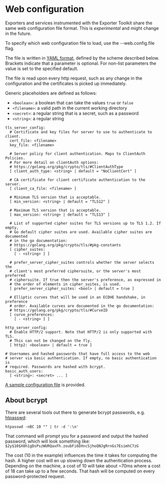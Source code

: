 # Web configuration

Exporters and services instrumented with the Exporter Toolkit share the same
web configuration file format. This is *experimental* and might change in the
future.

To specify which web configuration file to load, use the --web.config.file flag.

The file is written in [YAML format](https://en.wikipedia.org/wiki/YAML),
defined by the scheme described below.
Brackets indicate that a parameter is optional. For non-list parameters the
value is set to the specified default.

The file is read upon every http request, such as any change in the
configuration and the certificates is picked up immediately.

Generic placeholders are defined as follows:

* `<boolean>`: a boolean that can take the values `true` or `false`
* `<filename>`: a valid path in the current working directory
* `<secret>`: a regular string that is a secret, such as a password
* `<string>`: a regular string

```
tls_server_config:
  # Certificate and key files for server to use to authenticate to client.
  cert_file: <filename>
  key_file: <filename>

  # Server policy for client authentication. Maps to ClientAuth Policies.
  # For more detail on clientAuth options:
  # https://golang.org/pkg/crypto/tls/#ClientAuthType
  [ client_auth_type: <string> | default = "NoClientCert" ]

  # CA certificate for client certificate authentication to the server.
  [ client_ca_file: <filename> ]

  # Minimum TLS version that is acceptable.
  [ min_version: <string> | default = "TLS12" ]

  # Maximum TLS version that is acceptable.
  [ max_version: <string> | default = "TLS13" ]

  # List of supported cipher suites for TLS versions up to TLS 1.2. If empty,
  # Go default cipher suites are used. Available cipher suites are documented
  # in the go documentation:
  # https://golang.org/pkg/crypto/tls/#pkg-constants
  [ cipher_suites:
    [ - <string> ] ]

  # prefer_server_cipher_suites controls whether the server selects the
  # client's most preferred ciphersuite, or the server's most preferred
  # ciphersuite. If true then the server's preference, as expressed in
  # the order of elements in cipher_suites, is used.
  [ prefer_server_cipher_suites: <bool> | default = true ]

  # Elliptic curves that will be used in an ECDHE handshake, in preference
  # order. Available curves are documented in the go documentation:
  # https://golang.org/pkg/crypto/tls/#CurveID
  [ curve_preferences:
    [ - <string> ] ]

http_server_config:
  # Enable HTTP/2 support. Note that HTTP/2 is only supported with TLS.
  # This can not be changed on the fly.
  [ http2: <boolean> | default = true ]

# Usernames and hashed passwords that have full access to the web
# server via basic authentication. If empty, no basic authentication is
# required. Passwords are hashed with bcrypt.
basic_auth_users:
  [ <string>: <secret> ... ]
```

[A sample configuration file](web.yml) is provided.

## About bcrypt

There are several tools out there to generate bcrypt passwords, e.g.
[htpasswd](https://httpd.apache.org/docs/2.4/programs/htpasswd.html):

`htpasswd -nBC 10 "" | tr -d ':\n'`

That command will prompt you for a password and output the hashed password,
which will look something like:
`$2y$10$X0h1gDsPszWURQaxFh.zoubFi6DXncSjhoQNJgRrnGs7EsimhC7zG`

The cost (10 in the example) influences the time it takes for computing the
hash. A higher cost will en up slowing down the authentication process.
Depending on the machine, a cost of 10 will take about ~70ms where a cost of
18 can take up to a few seconds. That hash will be computed on every
password-protected request.
